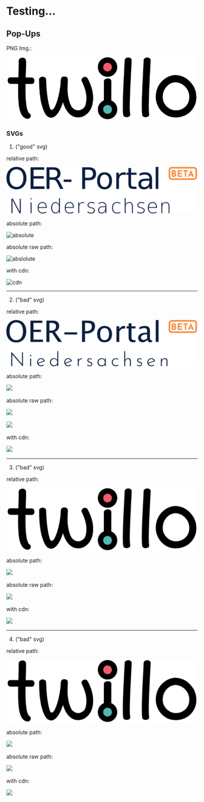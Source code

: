 <!--
logo: ./new_oer_portal_logo.svg

icon: ./twillo_logo.svg
-->

# Testing...

## Pop-Ups

PNG Img.:

![](./twillo_logo.png)

### SVGs

1. ("good" svg)

relative path:   

![relative](./oer_portal_logo_login_beta_path.svg)

absolute path:  

![absolute](https://github.com/TorroRosso46/LiaScript_Testing_Repo/blob/master/oer_portal_logo_login_beta_path.svg)

absolute raw path:  

![abslolute](https://raw.githubusercontent.com/TorroRosso46/LiaScript_Testing_Repo/5d2b9fc95452006d8fb8dd1effca75dd87321637/oer_portal_logo_login_beta_path.svg)

with cdn:     

![cdn](https://cdn.jsdelivr.net/gh/TorroRosso46/LiaScript_Testing_Repo/oer_portal_logo_login_beta.svg)

---

2. ("bad" svg)

relative path:   

![](./new_oer_portal_logo.svg)

absolute path:  

![](https://github.com/TorroRosso46/LiaScript_Testing_Repo/blob/master/new_oer_portal_logo.svg)

absolute raw path:  

![](https://raw.githubusercontent.com/TorroRosso46/LiaScript_Testing_Repo/5d2b9fc95452006d8fb8dd1effca75dd87321637/new_oer_portal_logo.svg)

![](https://raw.githubusercontent.com/TorroRosso46/LiaScript_Testing_Repo/master/new_oer_portal_logo.svg)

with cdn:     

![](https://cdn.jsdelivr.net/gh/TorroRosso46/LiaScript_Testing_Repo/new_oer_portal_logo.svg)

---

3. ("bad" svg)

relative path:   

![](./new_logo.svg)

absolute path:  

![](https://github.com/TorroRosso46/LiaScript_Testing_Repo/blob/master/new_logo.svg)

absolute raw path:  

![](https://raw.githubusercontent.com/TorroRosso46/LiaScript_Testing_Repo/5d2b9fc95452006d8fb8dd1effca75dd87321637/new_logo.svg)

with cdn:     

![](https://cdn.jsdelivr.net/gh/TorroRosso46/LiaScript_Testing_Repo/new_logo.svg)

---

4. ("bad" svg)

relative path:   

![](./twillo_logo.svg)

absolute path:  

![](https://github.com/TorroRosso46/LiaScript_Testing_Repo/blob/master/twillo_logo.svg)

absolute raw path:  

![](https://raw.githubusercontent.com/TorroRosso46/LiaScript_Testing_Repo/5d2b9fc95452006d8fb8dd1effca75dd87321637/twillo_logo.svg)

with cdn:     

![](https://cdn.jsdelivr.net/gh/TorroRosso46/LiaScript_Testing_Repo/twillo_logo.svg)
